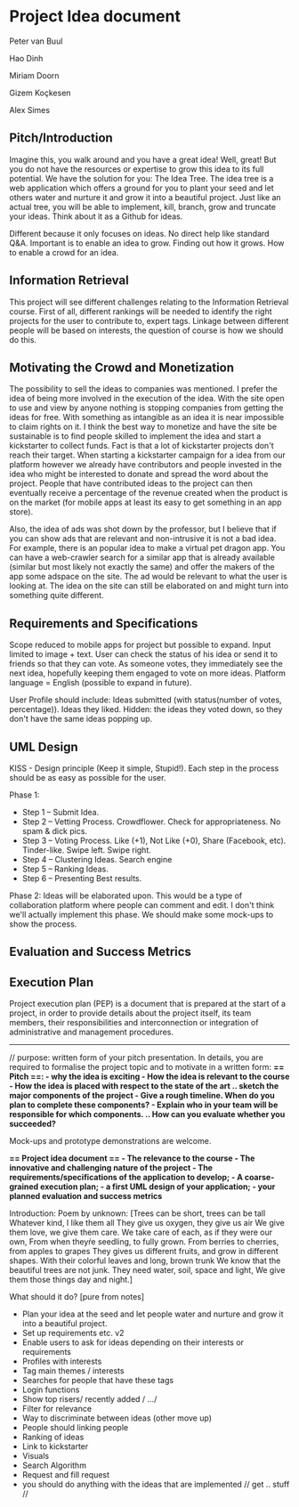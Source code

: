 <H1>Project Idea document</h1>

<p>Peter van Buul</p>
<p>Hao Dinh</p>
<p>Miriam Doorn</p>
<p>Gizem Koçkesen</p>
<p>Alex Simes</p>

<H2>Pitch/Introduction</H2>
Imagine this, you walk around and you have a great idea! Well, great! But you do not have the resources or expertise to grow this idea to its full potential. We have the solution for you: The Idea Tree. The idea tree is a web application which offers a ground for you to plant your seed and let others water and nurture it and grow it into a beautiful project. Just like an actual tree, you will be able to implement, kill, branch, grow and truncate your ideas. Think about it as a Github for ideas. 

Different because it only focuses on ideas. No direct help like standard Q&A. Important is to enable an idea to grow. Finding out how it grows. How to enable a crowd for an idea. 

<H2>Information Retrieval</H2>
This project will see different challenges relating to the Information Retrieval course. First of all, different rankings will be needed to identify the right projects for the user to contribute to, expert tags. Linkage between different people will be based on interests, the question of course is how we should do this. 

<H2>Motivating the Crowd and Monetization</H2>
The possibility to sell the ideas to companies was mentioned. I prefer the idea of being more involved in the execution of the idea. With the site open to use and view by anyone nothing is stopping companies from getting the ideas for free. With something as intangible as an idea it is near impossible to claim rights on it. I think the best way to monetize and have the site be sustainable is to find people skilled to implement the idea and start a kickstarter to collect funds. Fact is that a lot of kickstarter projects don't reach their target. When starting a kickstarter campaign for a idea from our platform however we already have contributors and people invested in the idea who might be interested to donate and spread the word about the project. People that have contributed ideas to the project can then eventually receive a percentage of the revenue created when the product is on the market (for mobile apps at least its easy to get something in an app store).

Also, the idea of ads was shot down by the professor, but I believe that if you can show ads that are relevant and non-intrusive it is not a bad idea. For example, there is an popular idea to make a virtual pet dragon app. You can have a web-crawler search for a similar app that is already available (similar but most likely not exactly the same) and offer the makers of the app some adspace on the site. The ad would be relevant to what the user is looking at. The idea on the site can still be elaborated on and might turn into something quite different.

<H2>Requirements and Specifications</H2>
Scope reduced to mobile apps for project but possible to expand. Input limited to image + text. User can check the status of his idea or send it to friends so that they can vote. As someone votes, they immediately see the next idea, hopefully keeping them engaged to vote on more ideas. Platform language = English (possible to expand in future).

User Profile should include: Ideas submitted (with status(number of votes, percentage)). Ideas they liked. Hidden: the ideas they voted down, so they don't have the same ideas popping up.

<H2>UML Design</H2>
KISS - Design principle (Keep it simple, Stupid!). Each step in the process should be as easy as possible for the user.

Phase 1:
<ul>
<li>Step 1 – Submit Idea. </li>
<li>Step 2 – Vetting Process. Crowdflower. Check for appropriateness. No spam & dick pics.</li>
<li>Step 3 – Voting Process. Like (+1), Not Like (+0), Share (Facebook, etc). Tinder-like. Swipe left. Swipe right.</li>
<li>Step 4 – Clustering Ideas. Search engine</li>
<li>Step 5 – Ranking Ideas.</li>
<li>Step 6 – Presenting Best results.</li>
</ul>
Phase 2:
Ideas will be elaborated upon. This would be a type of collaboration platform where people can comment and edit. I don't think we'll actually implement this phase. We should make some mock-ups to show the process.

<H2>Evaluation and Success Metrics</H2>

<H2>Execution Plan</H2>
Project execution plan (PEP) is a document that is prepared at the start of a project, in order to provide details about the project itself, its team members, their responsibilities and interconnection or integration of administrative and management procedures.

----------------------------------------------------------------

// purpose: written form of your pitch presentation. In details, you are required to formalise the project topic and to motivate in a written form: 
<b>== Pitch ==:
	- why the idea is exciting
	- How the idea is relevant to the course
	- How the idea is placed with respect to the state of the art
.. sketch the major components of the project
	- Give a rough timeline. When do you plan to complete these components? 
	- Explain who in your team will be responsible for which components. 
.. How can you evaluate whether you succeeded? </b>

Mock-ups and prototype demonstrations are welcome. 

<b>== Project idea document == 
	- The relevance to the course
	- The innovative and challenging nature of the project
	- The requirements/specifications of the application to develop;
	- A coarse-grained execution plan; 
	- a first UML design of your application; 
	- your planned evaluation and success metrics</b>

Introduction: 
Poem by unknown:
[Trees can be short, trees can be tall
Whatever kind, I like them all
They give us oxygen, they give us air
We give them love, we give them care. 
We take care of each, as if they were our own, 
From when theyŕe seedling, to fully grown. 
From berries to cherries, from apples to grapes
They gives us different fruits, and grow in different shapes. 
With their colorful leaves and long, brown trunk
We know that the beautiful trees are not junk. 
They need water, soil, space and light, 
We give them those things day and night.]

What should it do? [pure from notes]
- Plan your idea at the seed and let people water and nurture and grow it into a beautiful project.
- Set up requirements etc. v2
- Enable users to ask for ideas depending on their interests or requirements
- Profiles with interests
- Tag main themes / interests
- Searches for people that have these tags
- Login functions
- Show top risers/ recently added / …/
- Filter for relevance
- Way to discriminate between ideas (other move up)
- People should linking people
- Ranking of ideas
- Link to kickstarter
- Visuals
- Search Algorithm 
- Request and fill request
- you should do anything with the ideas that are implemented // get .. stuff // 


